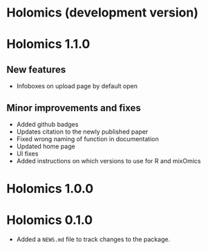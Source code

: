 # Holomics (development version)

# Holomics 1.1.0
## New features
* Infoboxes on upload page by default open

## Minor improvements and fixes
* Added github badges
* Updates citation to the newly published paper
* Fixed wrong naming of function in documentation
* Updated home page
* UI fixes
* Added instructions on which versions to use for R and mixOmics

# Holomics 1.0.0

# Holomics 0.1.0

* Added a `NEWS.md` file to track changes to the package.
